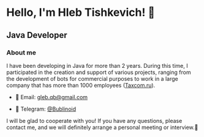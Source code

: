 # Hello, I'm Hleb Tishkevich! 👋

## Java Developer

### About me

I have been developing in Java for more than 2 years. During this time, I participated in the creation and support of various projects, ranging from the development of bots for commercial purposes to work in a large company that has more than 1000 employees ([Taxcom.ru](https://taxcom.ru/)).

- 📧 Email: [gleb.qb@gmail.com](mailto:gleb.qb@gmail.com)

- 📱 Telegram: [@Bublinoid](https://t.me/Bublinoid)

I will be glad to cooperate with you! If you have any questions, please contact me, and we will definitely arrange a personal meeting or interview.🙂
